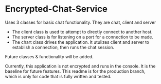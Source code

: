 # Encrypted-Chat-Service
Uses 3 classes for basic chat functionality. They are chat, client and server
* The client class is used to attempt to directly connect to another host.
* The server class is for listening on a port for a connection to be made.
* The chart class drives the application. It utulizes client and server to establish a connection, then runs the chat session.

Future classes & functionality will be added.  
  
Currently, this application is not encrypted and runs in the console. It is the baseline for future features. This readme is for the production branch, which is only for code that is fully written and tested.

